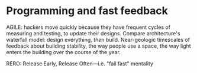 # Programming and fast feedback

AGILE: hackers move quickly because they have frequent cycles of measuring and testing, to update their designs. Compare architecture's waterfall model: design everything, _then_ build. Near-geologic timescales of feedback about building stability, the way people use a space, the way light enters the building over the course of the year.

RERO: Release Early, Release Often—i.e. "fail fast" mentality